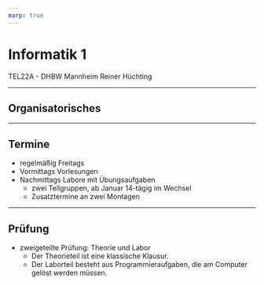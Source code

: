 ```yaml
---
marp: true
---
```


<!--
theme: uncover
paginate: false
backgroundColor:
revealjs.slideNumber: false
revealjs.highlightTheme: Zenburn
-->


# Informatik 1 <!--fit-->

TEL22A - DHBW Mannheim
Reiner Hüchting

---

## Organisatorisches

---

## Termine

* regelmäßig Freitags
* Vormittags Vorlesungen
* Nachmittags Labore mit Übungsaufgaben
  * zwei Teilgruppen, ab Januar 14-tägig im Wechsel
  * Zusatztermine an zwei Montagen

---

## Prüfung

* zweigeteilte Prüfung: Theorie und Labor
  * Der Theorieteil ist eine klassische Klausur.
  * Der Laborteil besteht aus Programmieraufgaben, die am Computer gelöst werden müssen.
